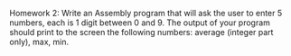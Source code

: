 Homework 2:
Write an Assembly program that will ask the user to enter 5 numbers, each is 1 digit between 0 and 9. The output of your program should print to the screen the following numbers:  average (integer part only), max, min.
